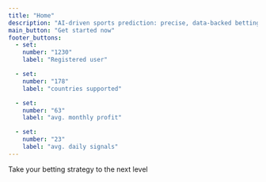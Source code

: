 ```yaml
---
title: "Home"
description: "AI-driven sports prediction: precise, data-backed betting tips."
main_button: "Get started now"
footer_buttons:
  - set:
    number: "1230"
    label: "Registered user"

  - set:
    number: "178"
    label: "countries supported"

  - set:
    number: "63"
    label: "avg. monthly profit"

  - set:
    number: "23"
    label: "avg. daily signals"
---
```


Take your betting strategy to the next level
